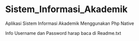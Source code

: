 # Sistem_Informasi_Akademik
Aplikasi Sistem Informasi Akademik Menggunakan Php Native

Info Username dan Password harap baca di Readme.txt
